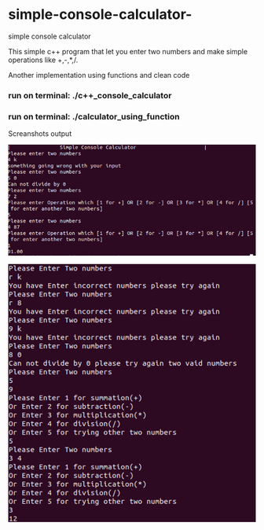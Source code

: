 # simple-console-calculator-
simple console calculator

This simple c++ program that let you enter two numbers and make simple operations like +,-,*,/.

Another implementation using functions and clean code
### run on terminal: ./c++_console_calculator

### run on terminal: ./calculator_using_function
Screanshots output

![alt simple_output](images/simple_output.png)

![alt simple_consle_functions](images/simple_consle_functions.png)
